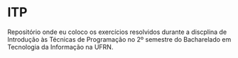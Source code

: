 # ITP
Repositório onde eu coloco os exercícios resolvidos durante a discplina de Introdução às Técnicas de Programação no 2º semestre do Bacharelado em Tecnologia da Informação na UFRN.
